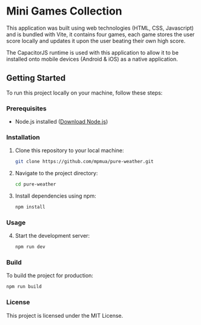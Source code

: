 # Mini Games Collection

This application was built using web technologies (HTML, CSS, Javascript) and is bundled with Vite, it contains four games, each game stores the user score locally and updates it upon the user beating their own high score.

The CapacitorJS runtime is used with this application to allow it to be installed onto mobile devices (Android & iOS) as a native application.

## Getting Started

To run this project locally on your machine, follow these steps:

### Prerequisites

- Node.js installed ([Download Node.js](https://nodejs.org/))

### Installation

1. Clone this repository to your local machine:

   ```bash
   git clone https://github.com/mpmua/pure-weather.git
   ```

2. Navigate to the project directory:

   ```bash
   cd pure-weather
   ```

3. Install dependencies using npm:

   ```bash
   npm install
   ```

### Usage

4. Start the development server:

   ```bash
   npm run dev
   ```

### Build

To build the project for production:

```bash
npm run build
```

### License

This project is licensed under the MIT License.
